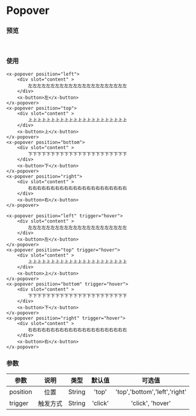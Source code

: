 # Popover
### 预览
<br>
<popover-demo/>

### 使用
```vue
<x-popover position="left">
    <div slot="content" >
        左左左左左左左左左左左左左左左左左左左左左左
    </div>
    <x-button>左</x-button>
</x-popover>
<x-popover position="top">
    <div slot="content" >
        上上上上上上上上上上上上上上上上上上上上上上
    </div>
    <x-button>上</x-button>
</x-popover>
<x-popover position="bottom">
    <div slot="content" >
        下下下下下下下下下下下下下下下下下下下下下下
    </div>
    <x-button>下</x-button>
</x-popover>
<x-popover position="right">
    <div slot="content" >
        右右右右右右右右右右右右右右右右右右右右右右
    </div>
    <x-button>右</x-button>
</x-popover>

<x-popover position="left" trigger="hover">
    <div slot="content" >
        左左左左左左左左左左左左左左左左左左左左左左
    </div>
    <x-button>左</x-button>
</x-popover>
<x-popover position="top" trigger="hover">
    <div slot="content" >
        上上上上上上上上上上上上上上上上上上上上上上
    </div>
    <x-button>上</x-button>
</x-popover>
<x-popover position="bottom" trigger="hover">
    <div slot="content" >
        下下下下下下下下下下下下下下下下下下下下下下
    </div>
    <x-button>下</x-button>
</x-popover>
<x-popover position="right" trigger="hover">
    <div slot="content" >
        右右右右右右右右右右右右右右右右右右右右右右
    </div>
    <x-button>右</x-button>
</x-popover>

```

### 参数
| 参数          | 说明        | 类型      |  默认值 | 可选值 |
| -------------|:----------:| :------:| :----:| :----:|
| position | 位置 | String | 'top' | 'top','bottom','left','right'|
| trigger | 触发方式 | String | 'click' | 'click', 'hover' |
